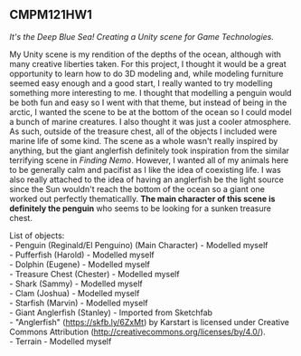## CMPM121HW1
_It's the Deep Blue Sea! Creating a Unity scene for Game Technologies._

My Unity scene is my rendition of the depths of the ocean, although with many creative liberties taken. For this project, I thought it would be a great opportunity to learn how to do 3D modeling and, while modeling furniture seemed easy enough and a good start, I really wanted to try modelling something more interesting to me. I thought that modelling a penguin would be both fun and easy so I went with that theme, but instead of being in the arctic, I wanted the scene to be at the bottom of the ocean so I could model a bunch of marine creatures. I also thought it was just a cooler atmosphere. As such, outside of the treasure chest, all of the objects I included were marine life of some kind. The scene as a whole wasn't really inspired by anything, but the giant anglerfish definitely took inspiration from the similar terrifying scene in _Finding Nemo_. However, I wanted all of my animals here to be generally calm and pacifist as I like the idea of coexisting life. I was also really attached to the idea of having an anglerfish be the light source since the Sun wouldn't reach the bottom of the ocean so a giant one worked out perfectly thematicallly. __The main character of this scene is definitely the penguin__ who seems to be looking for a sunken treasure chest.

List of objects:  
     - Penguin (Reginald/El Penguino) (Main Character) - Modelled myself  
     - Pufferfish (Harold) - Modelled myself  
     - Dolphin (Eugene) - Modelled myself  
     - Treasure Chest (Chester) - Modelled myself  
     - Shark (Sammy) - Modelled myself  
     - Clam (Joshua) - Modelled myself  
     - Starfish (Marvin) - Modelled myself  
     - Giant Anglerfish (Stanley) - Imported from Sketchfab   
         - "Anglerfish" (https://skfb.ly/6ZxMt) by Karstart is licensed under Creative Commons Attribution (http://creativecommons.org/licenses/by/4.0/).  
     - Terrain - Modelled myself
